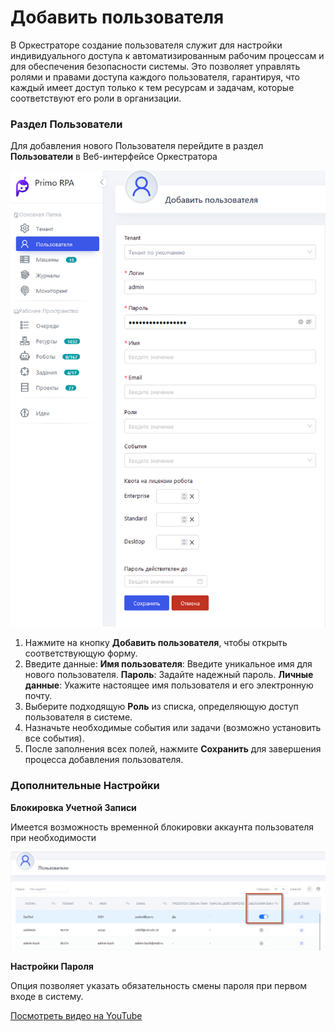 # Добавить пользователя


В Оркестраторе создание пользователя служит для настройки индивидуального доступа к автоматизированным рабочим процессам и для обеспечения безопасности системы. 
Это позволяет управлять ролями и правами доступа каждого пользователя, гарантируя, что каждый имеет доступ только к тем ресурсам и задачам, которые соответствуют его роли в организации.

###  Раздел **Пользователи**


Для добавления нового Пользователя перейдите в раздел **Пользователи** в Веб-интерфейсе Оркестратора



![](../.gitbook/assets1/add_user.png)



1. Нажмите на кнопку **Добавить пользователя**, чтобы открыть соответствующую форму.
2. Введите данные:
  **Имя пользователя**: Введите уникальное имя для нового пользователя.
  **Пароль**: Задайте надежный пароль. 
  **Личные данные**: Укажите настоящее имя пользователя и его электронную почту.
4. Выберите подходящую **Роль** из списка, определяющую доступ пользователя в системе.
5. Назначьте необходимые события или задачи (возможно установить все события).
6. После заполнения всех полей, нажмите **Сохранить** для завершения процесса добавления пользователя.

### Дополнительные Настройки

 **Блокировка Учетной Записи**
 
Имеется возможность временной блокировки аккаунта пользователя при необходимости

![](../.gitbook/assets1/user_blocked.png)

**Настройки Пароля**

Опция позволяет указать обязательность смены пароля при первом входе в систему.

[Посмотреть видео на YouTube](https://youtu.be/SlxgjXDrvsM?t=550)
